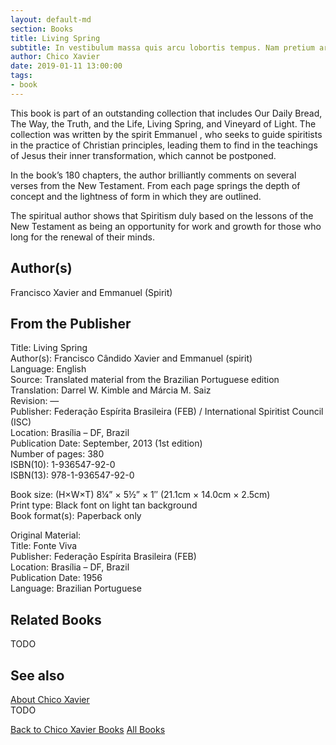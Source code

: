 ```yaml
---
layout: default-md
section: Books
title: Living Spring
subtitle: In vestibulum massa quis arcu lobortis tempus. Nam pretium arcu in odio vulputate luctus.
author: Chico Xavier
date: 2019-01-11 13:00:00
tags: 
- book
---
```


This book is part of an outstanding collection that includes Our Daily Bread, The Way, the Truth, and the Life, Living Spring, and Vineyard of Light. The collection was written by the spirit Emmanuel , who seeks to guide spiritists in the practice of Christian principles, leading them to find in the teachings of Jesus their inner transformation, which cannot be postponed.

In the book’s 180 chapters, the author brilliantly comments on several verses from the New Testament. From each page springs the depth of concept and the lightness of form in which they are outlined.

The spiritual author shows that Spiritism duly based on the lessons of the New Testament as being an opportunity for work and growth for those who long for the renewal of their minds.

## Author(s)
Francisco Xavier and Emmanuel (Spirit)

## From the Publisher
Title: 	Living Spring  
Author(s): 	Francisco Cândido Xavier and Emmanuel (spirit)  
Language: 	English  
Source: 	Translated material from the Brazilian Portuguese edition  
Translation: 	Darrel W. Kimble and Márcia M. Saiz  
Revision: 	—  
Publisher: 	Federação Espírita Brasileira (FEB) / International Spiritist Council (ISC)  
Location: 	Brasília – DF, Brazil  
Publication Date: 	September, 2013 (1st edition)  
Number of pages: 	380  
ISBN(10): 	1-936547-92-0  
ISBN(13): 	978-1-936547-92-0  
  
Book size: (H×W×T) 	8¼” × 5½” × 1″ (21.1cm × 14.0cm × 2.5cm)  
Print type: 	Black font on light tan background  
Book format(s): 	Paperback only  
  
Original Material: 	  
Title: 	Fonte Viva  
Publisher: 	Federação Espírita Brasileira (FEB)  
Location: 	Brasília – DF, Brazil  
Publication Date: 	1956  
Language: 	Brazilian Portuguese  

## Related Books
TODO

## See also
[About Chico Xavier](/profile/chico-xavier)  
TODO


<a href="/books/chico-xavier" class="button">Back to Chico Xavier Books</a>
<a href="/books" class="button">All Books</a>

